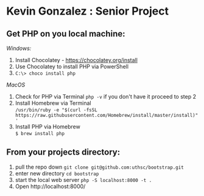 # Kevin Gonzalez : Senior Project

## Get PHP on you local machine:

*Windows:*
1. Install Chocolatey - https://chocolatey.org/install
1. Use Chocolatey to install PHP via PowerShell
1. `C:\> choco install php`

*MacOS*
1. Check for PHP via Terminal `php -v` if you don't have it proceed to step 2
1. Install Homebrew via Terminal  
```/usr/bin/ruby -e "$(curl -fsSL https://raw.githubusercontent.com/Homebrew/install/master/install)"'```
1. Install PHP via Homebrew    
`$ brew install php`


## From your projects directory:

1. pull the repo down `git clone git@github.com:uthsc/bootstrap.git`
1. enter new directory `cd bootstrap`
1. start the local web server `php -S localhost:8000 -t .`
1. Open http://localhost:8000/
